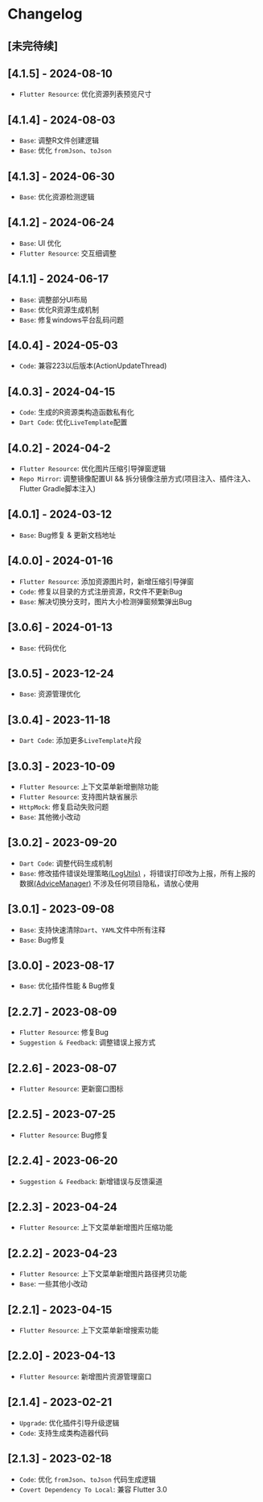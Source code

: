 # Changelog

## [未完待续]

###

## [4.1.5] - 2024-08-10

- `Flutter Resource`: 优化资源列表预览尺寸

## [4.1.4] - 2024-08-03

- `Base`: 调整R文件创建逻辑
- `Base`: 优化 `fromJson`、`toJson`

## [4.1.3] - 2024-06-30

- `Base`: 优化资源检测逻辑

## [4.1.2] - 2024-06-24

- `Base`: UI 优化
- `Flutter Resource`: 交互细调整

## [4.1.1] - 2024-06-17

- `Base`: 调整部分UI布局
- `Base`: 优化R资源生成机制
- `Base`: 修复windows平台乱码问题

## [4.0.4] - 2024-05-03

- `Code`: 兼容223以后版本(ActionUpdateThread)

## [4.0.3] - 2024-04-15

- `Code`: 生成的R资源类构造函数私有化
- `Dart Code`: 优化`LiveTemplate`配置

## [4.0.2] - 2024-04-2

- `Flutter Resource`: 优化图片压缩引导弹窗逻辑
- `Repo Mirror`: 调整镜像配置UI && 拆分镜像注册方式(项目注入、插件注入、Flutter Gradle脚本注入)

## [4.0.1] - 2024-03-12

- `Base`: Bug修复 & 更新文档地址

## [4.0.0] - 2024-01-16

- `Flutter Resource`: 添加资源图片时，新增压缩引导弹窗
- `Code`: 修复以目录的方式注册资源，R文件不更新Bug
- `Base`: 解决切换分支时，图片大小检测弹窗频繁弹出Bug

## [3.0.6] - 2024-01-13

- `Base`: 代码优化

## [3.0.5] - 2023-12-24

- `Base`: 资源管理优化

## [3.0.4] - 2023-11-18

- `Dart Code`: 添加更多`LiveTemplate`片段

## [3.0.3] - 2023-10-09

- `Flutter Resource`: 上下文菜单新增删除功能
- `Flutter Resource`: 支持图片缺省展示
- `HttpMock`: 修复启动失败问题
- `Base`: 其他微小改动

## [3.0.2] - 2023-09-20

- `Dart Code`: 调整代码生成机制
- `Base`:
  修改插件错误处理策略[(LogUtils)](https://github.com/YangLang116/iFlutter/blob/main/src/main/java/com/xtu/plugin/flutter/utils/LogUtils.java)
  ，将错误打印改为上报，所有上报的数据[(AdviceManager)](https://github.com/YangLang116/iFlutter/blob/main/src/main/java/com/xtu/plugin/flutter/advice/AdviceManager.java)
  不涉及任何项目隐私，请放心使用

## [3.0.1] - 2023-09-08

- `Base`: 支持快速清除`Dart`、`YAML`文件中所有注释
- `Base`: Bug修复

## [3.0.0] - 2023-08-17

- `Base`: 优化插件性能 & Bug修复

## [2.2.7] - 2023-08-09

- `Flutter Resource`: 修复Bug
- `Suggestion & Feedback`: 调整错误上报方式

## [2.2.6] - 2023-08-07

- `Flutter Resource`: 更新窗口图标

## [2.2.5] - 2023-07-25

- `Flutter Resource`: Bug修复

## [2.2.4] - 2023-06-20

- `Suggestion & Feedback`: 新增错误与反馈渠道

## [2.2.3] - 2023-04-24

- `Flutter Resource`: 上下文菜单新增图片压缩功能

## [2.2.2] - 2023-04-23

- `Flutter Resource`: 上下文菜单新增图片路径拷贝功能
- `Base`: 一些其他小改动

## [2.2.1] - 2023-04-15

- `Flutter Resource`: 上下文菜单新增搜索功能

## [2.2.0] - 2023-04-13

- `Flutter Resource`: 新增图片资源管理窗口

## [2.1.4] - 2023-02-21

- `Upgrade`: 优化插件引导升级逻辑
- `Code`: 支持生成类构造器代码

## [2.1.3] - 2023-02-18

- `Code`: 优化 `fromJson`、`toJson` 代码生成逻辑
- `Covert Dependency To Local`: 兼容 Flutter 3.0